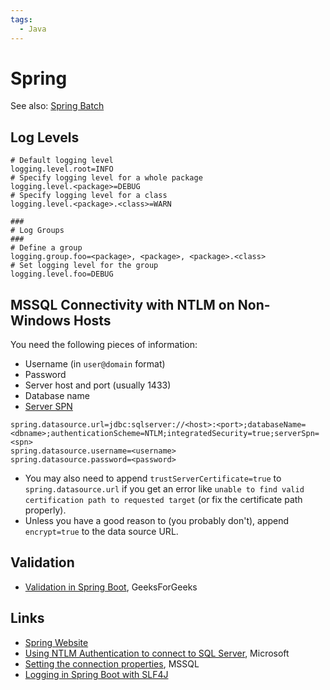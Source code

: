 ```yaml
---
tags:
  - Java
---
```


# Spring

See also: [Spring Batch](programming/libraries/spring-batch.md)

## Log Levels

```properties
# Default logging level
logging.level.root=INFO
# Specify logging level for a whole package
logging.level.<package>=DEBUG
# Specify logging level for a class
logging.level.<package>.<class>=WARN

###
# Log Groups
###
# Define a group
logging.group.foo=<package>, <package>, <package>.<class>
# Set logging level for the group
logging.level.foo=DEBUG
```

## MSSQL Connectivity with NTLM on Non-Windows Hosts

You need the following pieces of information:

- Username (in `user@domain` format)
- Password
- Server host and port (usually 1433)
- Database name
- [Server SPN](/devops/mssql.md#automatic-spn-registration)

```properties
spring.datasource.url=jdbc:sqlserver://<host>:<port>;databaseName=<dbname>;authenticationScheme=NTLM;integratedSecurity=true;serverSpn=<spn>
spring.datasource.username=<username>
spring.datasource.password=<password>
```

- You may also need to append `trustServerCertificate=true` to
  `spring.datasource.url` if you get an error like
  `unable to find valid certification path to requested target` (or fix the
  certificate path properly).
- Unless you have a good reason to (you probably don't), append `encrypt=true`
  to the data source URL.

## Validation

- [Validation in Spring Boot](https://www.geeksforgeeks.org/validation-in-spring-boot/),
  GeeksForGeeks

## Links

- [Spring Website](https://spring.io)
- [Using NTLM Authentication to connect to SQL Server](https://learn.microsoft.com/en-us/sql/connect/jdbc/using-ntlm-authentication-to-connect-to-sql-server?source=recommendations&view=sql-server-ver16),
  Microsoft
- [Setting the connection properties](https://learn.microsoft.com/en-us/sql/connect/jdbc/setting-the-connection-properties?view=sql-server-ver16),
  MSSQL
- [Logging in Spring Boot with SLF4J](https://stackabuse.com/guide-to-logging-in-spring-boot/)
